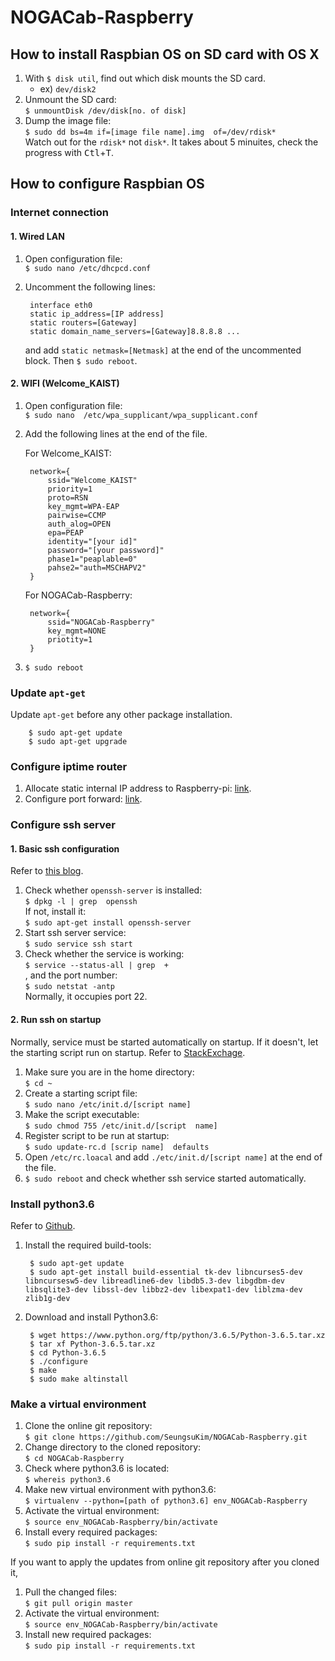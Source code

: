 # NOGACab-Raspberry
## How to install Raspbian OS on SD card with OS X
1. With `$ disk util`, find out which disk mounts the SD card.
    - ex) `dev/disk2`
2. Unmount the SD card: <br> `$ unmountDisk /dev/disk[no. of disk]`
3. Dump the image file: <br> `$ sudo dd bs=4m if=[image file name].img 
of=/dev/rdisk*` <br> Watch out for the `rdisk*` not `disk*`. It takes about 5 
minuites, check the progress with <kbd>Ctl</kbd>+<kbd>T</kbd>.

## How to configure Raspbian OS
### Internet connection

#### 1. Wired LAN
1. Open configuration file: <br> `$ sudo nano /etc/dhcpcd.conf`
2. Uncomment the following lines:

        interface eth0
        static ip_address=[IP address]
        static routers=[Gateway]
        static domain_name_servers=[Gateway]8.8.8.8 ...

    and add `static netmask=[Netmask]` at the end of the uncommented block. Then
 `$ sudo reboot`.
 
#### 2. WIFI (Welcome_KAIST)
1. Open configuration file: <br> `$ sudo nano 
/etc/wpa_supplicant/wpa_supplicant.conf` 
2. Add the following lines at the end of the file.

    For Welcome_KAIST:

        network={
            ssid="Welcome_KAIST"
            priority=1
            proto=RSN
            key_mgmt=WPA-EAP
            pairwise=CCMP
            auth_alog=OPEN
            epa=PEAP
            identity="[your id]"
            password="[your password]"
            phase1="peaplable=0"
            pahse2="auth=MSCHAPV2"
        }
        
    For NOGACab-Raspberry:
        
        network={
            ssid="NOGACab-Raspberry"
            key_mgmt=NONE
            priotity=1
        }
3. `$ sudo reboot`

### Update `apt-get`
Update `apt-get` before any other package installation.

        $ sudo apt-get update
        $ sudo apt-get upgrade

### Configure iptime router
1. Allocate static internal IP address to Raspberry-pi: [link](http://studyforus.tistory.com/41).
2. Configure port forward: [link](http://studyforus.tistory.com/35).



### Configure ssh server
#### 1. Basic ssh configuration
Refer to [this blog](https://jimnong.tistory.com/713).
1. Check whether `openssh-server` is installed:<br> `$ dpkg -l | grep 
openssh`<br>
 If not, install it: <br>`$ sudo apt-get install openssh-server`
2. Start ssh server service: <br>`$ sudo service ssh start`
3. Check whether the service is working: <br> `$ service --status-all | grep 
+`<br>, and the port number: <br>`$ sudo netstat -antp`<br> Normally, it 
occupies 
port 22.
#### 2. Run ssh on startup
Normally, service must be started automatically on startup. If it doesn't, 
let the starting script run on startup. Refer to [StackExchage](https://raspberrypi.stackexchange.com/questions/8734/execute-script-on-start-up).
1. Make sure you are in the home directory: <br>`$ cd ~`
2. Create a starting script file: <br> `$ sudo nano /etc/init.d/[script name]`
3. Make the script executable: <br>`$ sudo chmod 755 /etc/init.d/[script 
name]`
4. Register script to be run at startup: <br> `$ sudo update-rc.d [scrip name] 
defaults`
5. Open `/etc/rc.loacal` and add `./etc/init.d/[script name]` at the end of 
the file.
6. `$ sudo reboot` and check whether ssh service started automatically.

### Install python3.6
Refer to [Github](https://gist.github.com/dschep/24aa61672a2092246eaca2824400d37f).
1. Install the required build-tools:

        $ sudo apt-get update
        $ sudo apt-get install build-essential tk-dev libncurses5-dev libncursesw5-dev libreadline6-dev libdb5.3-dev libgdbm-dev libsqlite3-dev libssl-dev libbz2-dev libexpat1-dev liblzma-dev zlib1g-dev
2. Download and install Python3.6:

        $ wget https://www.python.org/ftp/python/3.6.5/Python-3.6.5.tar.xz
        $ tar xf Python-3.6.5.tar.xz
        $ cd Python-3.6.5
        $ ./configure
        $ make
        $ sudo make altinstall
        
### Make a virtual environment
1. Clone the online git repository: <br>
`$ git clone https://github.com/SeungsuKim/NOGACab-Raspberry.git`
2. Change directory to the cloned repository: <br>
`$ cd NOGACab-Raspberry`
3. Check where python3.6 is located: <br>
`$ whereis python3.6`
4. Make new virtual environment with python3.6: <br>
`$ virtualenv --python=[path of python3.6] env_NOGACab-Raspberry`
5. Activate the virtual environment: <br>
`$ source env_NOGACab-Raspberry/bin/activate`
6. Install every required packages: <br>
`$ sudo pip install -r requirements.txt`

If you want to apply the updates from online git repository after you cloned
 it,
1. Pull the changed files: <br>
`$ git pull origin master`
2. Activate the virtual environment: <br>
`$ source env_NOGACab-Raspberry/bin/activate`
3. Install new required packages: <br>
`$ sudo pip install -r requirements.txt`
